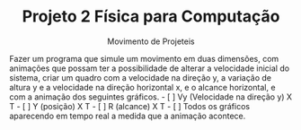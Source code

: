 <h1 align="center">Projeto 2 Física para Computação</h1>
<p align="center">Movimento de Projeteis</p>
Fazer um programa que simule um movimento em duas dimensões, com animações que possam ter a possibilidade de alterar a velocidade inicial do sistema, criar um quadro com a velocidade na direção y, a variação de altura y e a velocidade na direção horizontal x, e o alcance horizontal, e com a animação dos seguintes gráficos.  
- [ ] Vy (Velocidade na direção y) X T  
- [ ] Y (posição) X T  
- [ ] R (alcance) X T  
- [ ] Todos os gráficos aparecendo em tempo real a medida que a animação acontece.  
    
